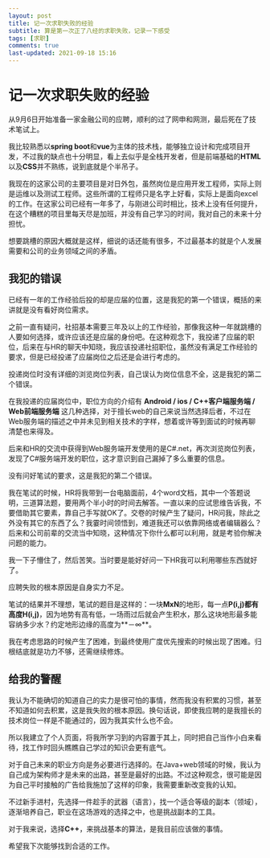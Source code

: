 ```yaml
---
layout: post
title: 记一次求职失败的经验
subtitle: 算是第一次正了八经的求职失败，记录一下感受
tags: [求职]
comments: true
last-updated: 2021-09-18 15:16
---
```


# 记一次求职失败的经验

从9月6日开始准备一家金融公司的应聘，顺利的过了网申和网测，最后死在了技术笔试上。

我比较熟悉以**spring boot**和**vue**为主体的技术栈，能够独立设计和完成项目开发，不过我的缺点也十分明显，看上去似乎是全栈开发者，但是前端基础的**HTML**以及**CSS**并不熟练，说到底就是个半吊子。

我现在的这家公司的主要项目是对日外包，虽然岗位是应用开发工程师，实际上则是运维以及测试工程师。这些所谓的工程师只是名字上好看，实际上是面向excel的工作。在这家公司已经有一年多了，与刚进公司时相比，技术上没有任何提升，在这个糟糕的项目里每天尽是加班，并没有自己学习的时间，我对自己的未来十分担忧。

想要跳槽的原因大概就是这样，细说的话还能有很多，不过最基本的就是个人发展需要和公司的业务领域之间的矛盾。

## 我犯的错误

已经有一年的工作经验后投的却是应届的位置，这是我犯的第一个错误，概括的来讲就是没有看好岗位需求。

之前一直有疑问，社招基本需要三年及以上的工作经验，那像我这种一年就跳槽的人要如何选择，或许应该还是应届的身份吧。在这种观念下，我投递了应届的职位，后来在与HR的聊天中知晓，我应该投递社招职位，虽然没有满足工作经验的要求，但是已经投递了应届岗位之后还是会进行考虑的。

投递岗位时没有详细的浏览岗位列表，自己误认为岗位信息不全，这是我犯的第二个错误。

在我投递的应届岗位中，职位方向的介绍有 **Android / ios / C++客户端服务端 / Web前端服务端** 这几种选择，对于擅长web的自己来说当然选择后者，不过在Web服务端的描述之中并未见到相关技术的字样，想着或许等到面试的时候再聊清楚也来得及。

后来和HR的交流中获得到Web服务端开发使用的是C#.net，再次浏览岗位列表，发现了C#服务端开发的职位，这才意识到自己漏掉了多么重要的信息。

没有问好笔试的要求，这是我犯的第二个错误。

我在笔试的时候，HR将我带到一台电脑面前，4个word文档，其中一个答题说明，三道算法题，要用两个半小时的时间去解答。一直以来的应试思维告诉我，不要借助其它要素，靠自己手写就OK了。交卷的时候产生了疑问，HR问我，除此之外没有其它的东西了么？我霎时间领悟到，难道我还可以依靠网络或者编辑器么？后来和公司前辈的交流当中知晓，这种情况下你什么都可以利用，就是考验你解决问题的能力。

我一下子懵住了，然后苦笑。当时要是能好好问一下HR我可以利用哪些东西就好了。

应聘失败的根本原因是自身实力不足。

笔试的结果并不理想，笔试的题目是这样的：一块**MxN**的地形，每一点**P(i,j)**都有高度**H(i,j)**，因为地势有高有低，一场雨过后就会产生积水，那么这块地形最多能容纳多少水？约定地形边缘的高度为**－∞**。

我在考虑思路的时候产生了困难，到最终使用广度优先搜索的时候出现了困难。归根结底就是功力不够，还需继续修炼。

## 给我的警醒

我认为不能确切的知道自己的实力是很可怕的事情，然而我没有积累的习惯，甚至不知道如何去积累，这是我失败的根本原因。换句话说，即使我应聘的是我擅长的技术岗位一样是不能通过的，因为我其实什么也不会。

所以我建立了个人页面，将我所学习到的内容置于其上，同时把自己当作小白来看待，找工作时回头瞧瞧自己学过的知识会更有底气。

对于自己未来的职业方向是务必要进行选择的。在Java+web领域的时候，我认为自己成为架构师才是未来的出路，甚至是最好的出路。不过这种观念，很可能是因为自己平时接触的广告给我施加了这样的印象，我需要重新改变我的认知。

不过新手进村，先选择一件趁手的武器（语言），找一个适合等级的副本（领域），逐渐培养自己，职业在这场游戏的选择之中，也是挑战副本的工具。

对于我来说，选择**C++**，来挑战基本的算法，是我目前应该做的事情。

希望我下次能够找到合适的工作。